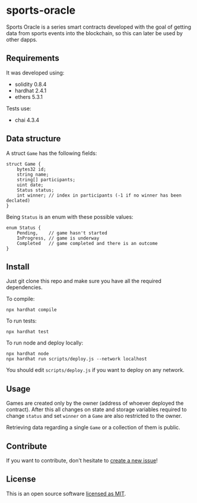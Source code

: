 # sports-oracle

Sports Oracle is a series smart contracts developed with the goal of getting data from sports events into the blockchain, so this can later be used by other dapps.

## Requirements

It was developed using:
- solidity 0.8.4
- hardhat 2.4.1
- ethers 5.3.1

Tests use:
- chai 4.3.4

## Data structure
A struct `Game` has the following fields:

```
struct Game {
    bytes32 id;
    string name;
    string[] participants;
    uint date; 
    Status status;
    int winner; // index in participants (-1 if no winner has been declated)
}
```

Being `Status` is an enum with these possible values:
```
enum Status {
    Pending,    // game hasn't started
    InProgress, // game is underway
    Completed   // game completed and there is an outcome
}
```

## Install

Just git clone this repo and make sure you have all the required dependencies.

To compile: 
```
npx hardhat compile
```

To run tests:
```
npx hardhat test
```

To run node and deploy locally:
```
npx hardhat node
npx hardhat run scripts/deploy.js --network localhost
```

You should edit `scripts/deploy.js` if you want to deploy on any network.

## Usage

Games are created only by the owner (address of whoever deployed the contract). After this all changes on state and storage variables required to change `status` and set `winner` on a `Game` are also restricted to the owner.

Retrieving data regarding a single `Game` or a collection of them is public. 


## Contribute

If you want to contribute, don't hesitate to [create a new issue](https://github.com/natonnelier/sports-oracle/issues/new)!

## License

This is an open source software [licensed as MIT](https://github.com/natonnelier/sports-oracle/blob/master/LICENSE).

